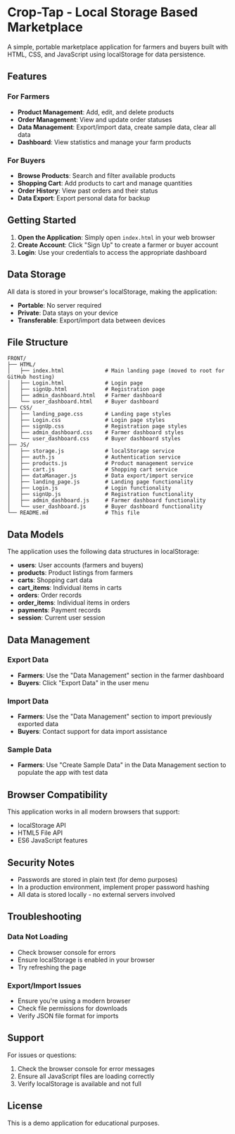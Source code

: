 # Crop-Tap - Local Storage Based Marketplace

A simple, portable marketplace application for farmers and buyers built with HTML, CSS, and JavaScript using localStorage for data persistence.

## Features

### For Farmers
- **Product Management**: Add, edit, and delete products
- **Order Management**: View and update order statuses
- **Data Management**: Export/import data, create sample data, clear all data
- **Dashboard**: View statistics and manage your farm products

### For Buyers
- **Browse Products**: Search and filter available products
- **Shopping Cart**: Add products to cart and manage quantities
- **Order History**: View past orders and their status
- **Data Export**: Export personal data for backup

## Getting Started

1. **Open the Application**: Simply open `index.html` in your web browser
2. **Create Account**: Click "Sign Up" to create a farmer or buyer account
3. **Login**: Use your credentials to access the appropriate dashboard

## Data Storage

All data is stored in your browser's localStorage, making the application:
- **Portable**: No server required
- **Private**: Data stays on your device
- **Transferable**: Export/import data between devices

## File Structure

```
FRONT/
├── HTML/
│   ├── index.html             # Main landing page (moved to root for GitHub hosting)
│   ├── Login.html             # Login page
│   ├── signUp.html            # Registration page
│   ├── admin_dashboard.html   # Farmer dashboard
│   └── user_dashboard.html    # Buyer dashboard
├── CSS/
│   ├── landing_page.css       # Landing page styles
│   ├── Login.css              # Login page styles
│   ├── signUp.css             # Registration page styles
│   ├── admin_dashboard.css    # Farmer dashboard styles
│   └── user_dashboard.css     # Buyer dashboard styles
├── JS/
│   ├── storage.js             # localStorage service
│   ├── auth.js                # Authentication service
│   ├── products.js            # Product management service
│   ├── cart.js                # Shopping cart service
│   ├── dataManager.js         # Data export/import service
│   ├── landing_page.js        # Landing page functionality
│   ├── Login.js               # Login functionality
│   ├── signUp.js              # Registration functionality
│   ├── admin_dashboard.js     # Farmer dashboard functionality
│   └── user_dashboard.js      # Buyer dashboard functionality
└── README.md                  # This file
```

## Data Models

The application uses the following data structures in localStorage:

- **users**: User accounts (farmers and buyers)
- **products**: Product listings from farmers
- **carts**: Shopping cart data
- **cart_items**: Individual items in carts
- **orders**: Order records
- **order_items**: Individual items in orders
- **payments**: Payment records
- **session**: Current user session

## Data Management

### Export Data
- **Farmers**: Use the "Data Management" section in the farmer dashboard
- **Buyers**: Click "Export Data" in the user menu

### Import Data
- **Farmers**: Use the "Data Management" section to import previously exported data
- **Buyers**: Contact support for data import assistance

### Sample Data
- **Farmers**: Use "Create Sample Data" in the Data Management section to populate the app with test data

## Browser Compatibility

This application works in all modern browsers that support:
- localStorage API
- HTML5 File API
- ES6 JavaScript features

## Security Notes

- Passwords are stored in plain text (for demo purposes)
- In a production environment, implement proper password hashing
- All data is stored locally - no external servers involved

## Troubleshooting

### Data Not Loading
- Check browser console for errors
- Ensure localStorage is enabled in your browser
- Try refreshing the page

### Export/Import Issues
- Ensure you're using a modern browser
- Check file permissions for downloads
- Verify JSON file format for imports

## Support

For issues or questions:
1. Check the browser console for error messages
2. Ensure all JavaScript files are loading correctly
3. Verify localStorage is available and not full

## License

This is a demo application for educational purposes.
